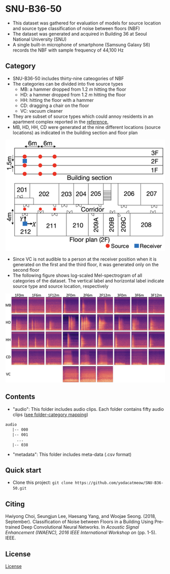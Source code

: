 # SNU-B36-50
- This dataset was gathered for evaluation of models for source location and source type classification of noise between floors (NBF)
- The dataset was generated and acquired in Building 36 at Seoul National University (SNU)
- A single built-in microphone of smartphone (Samsung Galaxy S6) records the NBF with sample frequency of 44,100 Hz




## Category

- SNU-B36-50 includes thirty-nine cateogories of NBF
- The categories can be divided into  five source types
  - MB: a hammer dropped from 1.2 *m* hitting the floor
  - HD: a hammer dropped from 1.2 *m* hitting the floor
  - HH: hitting the floor with a hammer
  - CD: dragging a chair on the floor
  - VC: vacuum cleaner
- They are subset of source types which could annoy residents in an apartment complex reported in the  [reference.](http://www.noiseinfo.or.kr/about/data_view.jsp?boardNo=199&keyfield=whole&keyword=&pg=1)
- MB, HD, HH, CD were generated at the nine different locations (source locations) as indicated in the building section and floor plan


![](https://github.com/yodacatmeow/SNU-B36-50/blob/master/figure/bldg-sec-floorplan.png)

- Since VC is not audible to a person at the receiver position when it is generated on the first and the third floor, it was generated only on the second floor
- The following figure shows log-scaled Mel-spectrogram of all categories of the dataset. The vertical label and horizontal label indicate source type and source location, respectively

![](https://github.com/yodacatmeow/SNU-B36-50/blob/master/figure/log-scaled-mel-spec.png)



## Contents

- "audio": This folder includes audio clips. Each folder contains fifty audio clips ([see folder-category mapping](https://github.com/yodacatmeow/SNU-B36-50/blob/master/folder-category-mapping.txt))

```
audio
   |-- 000
   |-- 001
     ...
   |-- 038 
```

- "metadata": This folder includes meta-data (.csv format)




## Quick start

- Clone this project:  ```git clone https://github.com/yodacatmeow/SNU-B36-50.git ``` 





## Citing

Hwiyong Choi, Seungjun Lee, Haesang Yang, and Woojae Seong. (2018, September). Classification of Noise between Floors in a Building Using Pre-trained Deep Convolutional Neural Networks. In *Acoustic Signal Enhancement (IWAENC), 2016 IEEE International Workshop on* (pp. 1-5). IEEE.



## License

[License](https://github.com/yodacatmeow/SNU-B36-50/blob/master/LICENSE)
